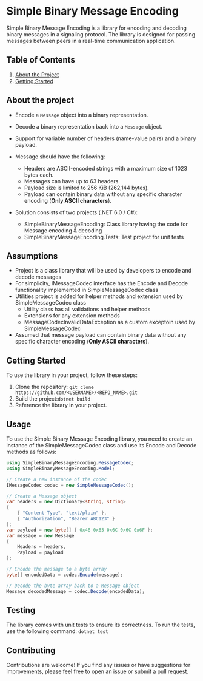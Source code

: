# Simple Binary Message Encoding

Simple Binary Message Encoding is a library for encoding and decoding binary messages in a signaling protocol. The library is designed for passing messages between peers in a real-time communication application.

## Table of Contents
1. [About the Project](#about-the-project)
1. [Getting Started](#getting-started)

## About the project

- Encode a `Message` object into a binary representation.
- Decode a binary representation back into a `Message` object.
- Support for variable number of headers (name-value pairs) and a binary payload.
- Message should have the following:
  - Headers are ASCII-encoded strings with a maximum size of 1023 bytes each.
  - Messages can have up to 63 headers.
  - Payload size is limited to 256 KiB (262,144 bytes).
  - Payload can contain binary data without any specific character encoding (**Only ASCII characters**).
    
- Solution consists of two projects (.NET 6.0 / C#):
  - SimpleBinaryMessageEncoding: Class library having the code for Message encoding & decoding
  - SimpleBinaryMessageEncoding.Tests: Test project for unit tests

## Assumptions
-  Project is a class library that will be used by developers to encode and decode messages
-  For simplicity, IMessageCodec interface has the Encode and Decode functionality implemented in SimpleMessageCodec class
-  Utilities project is added for helper methods and extension used by SimpleMessageCodec class
    - Utility class has all validations and helper methods
    - Extensions for any extension methods
    - MessageCodecInvalidDataException as a custom exceptoin used by SimpleMessageCodec
-  Assumed that message payload can contain binary data without any specific character encoding (**Only ASCII characters**).

## Getting Started

To use the library in your project, follow these steps:

1. Clone the repository:
   `git clone https://github.com/<USERNAME>/<REPO_NAME>.git`
3. Build the project:`dotnet build`
4. Reference the library in your project.
      
## Usage
To use the Simple Binary Message Encoding library, you need to create an instance of the SimpleMessageCodec class and use its Encode and Decode methods as follows:
```csharp
using SimpleBinaryMessageEncoding.MessageCodec;
using SimpleBinaryMessageEncoding.Model;

// Create a new instance of the codec
IMessageCodec codec = new SimpleMessageCodec();

// Create a Message object
var headers = new Dictionary<string, string>
{
    { "Content-Type", "text/plain" },
    { "Authorization", "Bearer ABC123" }
};
var payload = new byte[] { 0x48 0x65 0x6C 0x6C 0x6F };
var message = new Message
{
    Headers = headers,
    Payload = payload
};

// Encode the message to a byte array
byte[] encodedData = codec.Encode(message);

// Decode the byte array back to a Message object
Message decodedMessage = codec.Decode(encodedData);
```

## Testing
The library comes with unit tests to ensure its correctness. To run the tests, use the following command: 
`dotnet test`

## Contributing
Contributions are welcome! If you find any issues or have suggestions for improvements, please feel free to open an issue or submit a pull request.
